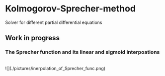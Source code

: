 # Kolmogorov-Sprecher-method
Solver for different partial differential equations

## Work in progress

### The Sprecher function and its linear and sigmoid interpoations
<br>
![](./pictures/inerpolation_of_Sprecher_func.png)
